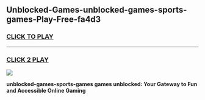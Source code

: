 
## Unblocked-Games-unblocked-games-sports-games-Play-Free-fa4d3
<h3>
<a href="https://premium76.site?title=unblocked-games-sports-games&ref=15A">CLICK TO PLAY</a></h3>
<hr>

<h3>
<a href="https://premium76.site?title=unblocked-games-sports-games&ref=15A">CLICK 2 PLAY</a>
  
</h3>

<a href="https://premium76.site?title=unblocked-games-sports-games&ref=15A"><img src="https://clearcache.store/games.png"></a>


**unblocked-games-sports-games games unblocked: Your Gateway to Fun and Accessible Online Gaming**
